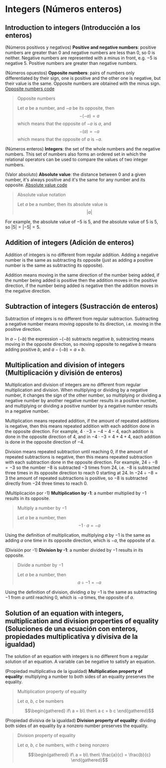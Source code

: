 
#   Integers (Números enteros)

<!--
#T# Table of contents

#C# Introduction to integers (Introducción a los enteros)
#C# Addition of integers (Adición de enteros)
#C# Subtraction of integers (Sustracción de enteros)
#C# Multiplication and division of integers (Multiplicación y división de enteros)
#C# Solution of an equation with integers, multiplication and division properties of equality (Soluciones de una ecuación con enteros, propiedades multiplicativa y divisiva de la igualdad)

#T# Beginning of content
-->

## Introduction to integers (Introducción a los enteros)

(Números positivos y negativos)
**Positive and negative numbers**: positive numbers are greater than 0 and negative numbers are less than 0, so 0 is neither. Negative numbers are represented with a minus in front, e.g. $-5$ is negative $5$. Positive numbers are greater than negative numbers.

(Números opuestos)
**Opposite numbers**: pairs of numbers only differentiated by their sign, one is positive and the other one is negative, but their value is the same. Opposite numbers are obtained with the minus sign.
[Opposite numbers code](Programs/S03/01_Opposite_numbers.py)

> Opposite numbers
>
> Let $a$ be a number, and $-a$ be its opposite, then
> $$-(-a) = a$$
> which means that the opposite of $-a$ is $a$, and
> $$-(a) = -a$$
> which means that the opposite of $a$ is $-a$.

(Números enteros)
**Integers**: the set of the whole numbers and the negative numbers. This set of numbers also forms an ordered set in which the relational operators can be used to compare the values of two integer numbers.

(Valor absoluto)
**Absolute value**: the distance between 0 and a given number, it's always positive and it's the same for any number and its opposite.
[Absolute value code](Programs/S03/02_Absolute_value.py)

> Absolute value notation
>
> Let $a$ be a number, then its absolute value is
> $$\lvert a \rvert$$

For example, the absolute value of $-5$ is $5$, and the absolute value of $5$ is $5$, so $\lvert 5 \rvert = \lvert -5 \rvert = 5$.

## Addition of integers (Adición de enteros)

Addition of integers is no different from regular addition. Adding a negative number is the same as subtracting its opposite (just as adding a positive number is the same as subtracting its opposite).

Addition means moving in the same direction of the number being added, if the number being added is positive then the addition moves in the positive direction, if the number being added is negative then the addition moves in the negative direction.

## Subtraction of integers (Sustracción de enteros)

Subtraction of integers is no different from regular subtraction. Subtracting a negative number means moving opposite to its direction, i.e. moving in the positive direction.

In $a - (-b)$ the expression $- (-b)$ subtracts negative $b$, subtracting means moving in the opposite direction, so moving opposite to negative $b$ means adding positive $b$, and $a - (-b) = a + b$.

## Multiplication and division of integers (Multiplicación y división de enteros)

Multiplication and division of integers are no different from regular multiplication and division. When multiplying or dividing by a negative number, it changes the sign of the other number, so multiplying or dividing a negative number by another negative number results in a positive number, and multiplying or dividing a positive number by a negative number results in a negative number.

Multiplication means repeated addition, if the amount of repeated additions is negative, then this means repeated addition with each addition done in the opposite direction. For example, $4 \cdot -3 = -4 -4 -4$, each addition is done in the opposite direction of $4$, and in $-4 \cdot -3 = 4 + 4 + 4$, each addition is done in the opposite direction of $-4$.

Division means repeated subtraction until reaching 0, if the amount of repeated subtractions is negative, then this means repeated subtraction with each subtraction done in the opposite direction. For example, $24 \div -8 = -3$ so the number $-8$ is subtracted $-3$ times from $24$, i.e. $-8$ is subtracted three times in its opposite direction to reach 0 starting at 24. In $-24 \div -8 = 3$ the amount of repeated subtractions is positive, so $-8$ is subtracted directly from $-24$ three times to reach 0.

(Multiplicación por -1)
**Multiplication by -1**: a number multiplied by $-1$ results in its opposite.

> Multiply a number by $-1$
>
> Let $a$ be a number, then
> $$-1 \cdot a = -a$$

Using the definition of multiplication, multiplying $a$ by $-1$ is the same as adding $a$ one time in its opposite direction, which is $-a$, the opposite of $a$.

(División por -1)
**Division by -1**: a number divided by $-1$ results in its opposite.

> Divide a number by $-1$
>
> Let $a$ be a number, then
> $$a \div -1 = -a$$

Using the definition of division, dividing $a$ by $-1$ is the same as subtracting $-1$ from $a$ until reaching 0, which is $-a$ times, the opposite of $a$.

## Solution of an equation with integers, multiplication and division properties of equality (Soluciones de una ecuación con enteros, propiedades multiplicativa y divisiva de la igualdad)

The solution of an equation with integers is no different from a regular solution of an equation. A variable can be negative to satisfy an equation.

(Propiedad multiplicativa de la igualdad)
**Multiplication property of equality**: multiplying a number to both sides of an equality preserves the equality.

> Multiplication property of equality
>
> Let $a$, $b$, $c$ be numbers
>
> $$\begin{gathered}
> if\ a = b\\
> then\ a c = b c
> \end{gathered}$$

(Propiedad divisiva de la igualdad)
**Division property of equality**: dividing both sides of an equality by a nonzero number preserves the equality.

> Division property of equality
>
> Let $a$, $b$, $c$ be numbers, with $c$ being nonzero
>
> $$\begin{gathered}
> if\ a = b\\
> then\ \frac{a}{c} = \frac{b}{c}
> \end{gathered}$$